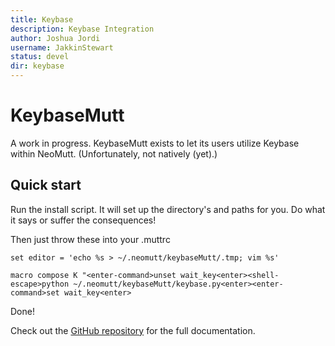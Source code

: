 ```yaml
---
title: Keybase
description: Keybase Integration
author: Joshua Jordi
username: JakkinStewart
status: devel
dir: keybase
---
```


# KeybaseMutt

A work in progress. KeybaseMutt exists to let its users utilize Keybase within
NeoMutt. (Unfortunately, not natively (yet).)

## Quick start

Run the install script. It will set up the directory's and paths for you. Do
what it says or suffer the consequences!

Then just throw these into your .muttrc

`set editor = 'echo %s > ~/.neomutt/keybaseMutt/.tmp; vim %s'`

`macro compose K "<enter-command>unset wait_key<enter><shell-escape>python ~/.neomutt/keybaseMutt/keybase.py<enter><enter-command>set wait_key<enter>`

Done!

Check out the
[GitHub repository](https://github.com/neomutt/contrib-keybase)
for the full documentation.

